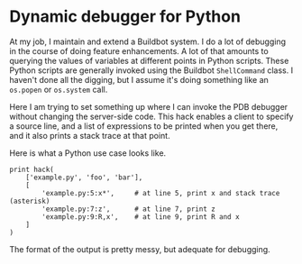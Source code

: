 # Dynamic debugger for Python

At my job, I maintain and extend a Buildbot system. I do a lot of debugging in the course of
doing feature enhancements. A lot of that amounts to querying the values of variables at
different points in Python scripts. These Python scripts are generally invoked using
the Buildbot `ShellCommand` class. I haven't done all the digging, but I assume it's
doing something like an `os.popen` or `os.system` call.

Here I am trying to set something up where I can invoke the PDB debugger without changing
the server-side code. This hack enables a client to specify a source line, and a list of
expressions to be printed when you get there, and it also prints a stack trace at that
point.

Here is what a Python use case looks like.

    print hack(
        ['example.py', 'foo', 'bar'],
        [
            'example.py:5:x*',     # at line 5, print x and stack trace (asterisk)
            'example.py:7:z',      # at line 7, print z
            'example.py:9:R,x',    # at line 9, print R and x
        ]
    )

The format of the output is pretty messy, but adequate for debugging.
